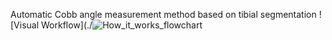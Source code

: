 
Automatic Cobb angle measurement method based on tibial segmentation
![Visual Workflow](./![How_it_works_flowchart](https://github.com/kalamity0513/A-Study-of-the-Cobb-s-Axis/assets/115133535/d09f3c04-a7ea-4bd6-af20-745d7eca25c8)
